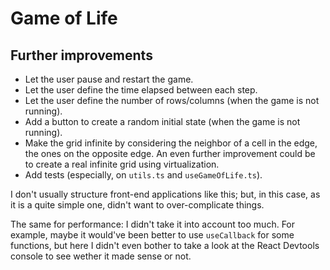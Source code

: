 # Game of Life

## Further improvements

* Let the user pause and restart the game.
* Let the user define the time elapsed between each step.
* Let the user define the number of rows/columns (when the game is not running).
* Add a button to create a random initial state (when the game is not running).
* Make the grid infinite by considering the neighbor of a cell in the edge, the ones on the opposite edge. An even further improvement could be to create a real infinite grid using virtualization.
* Add tests (especially, on `utils.ts` and `useGameOfLife.ts`).

I don't usually structure front-end applications like this; but, in this case, as it is a quite simple one, didn't want to over-complicate things.

The same for performance: I didn't take it into account too much. For example, maybe it would've been better to use `useCallback` for some functions, but here I didn't even bother to take a look at the React Devtools console to see wether it made sense or not.
